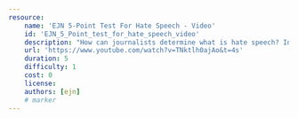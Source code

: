 ```yaml
---
resource:
    name: 'EJN 5-Point Test For Hate Speech - Video'
    id: 'EJN_5_Point_test_for_hate_speech_video'
    description: "How can journalists determine what is hate speech? In this video the EJN gives five points which media professionals should review before they publish."
    url: 'https://www.youtube.com/watch?v=TNktlh0ajAo&t=4s'
    duration: 5    
    difficulty: 1   
    cost: 0      
    license:
    authors: [ejn]
    # marker
---
```

